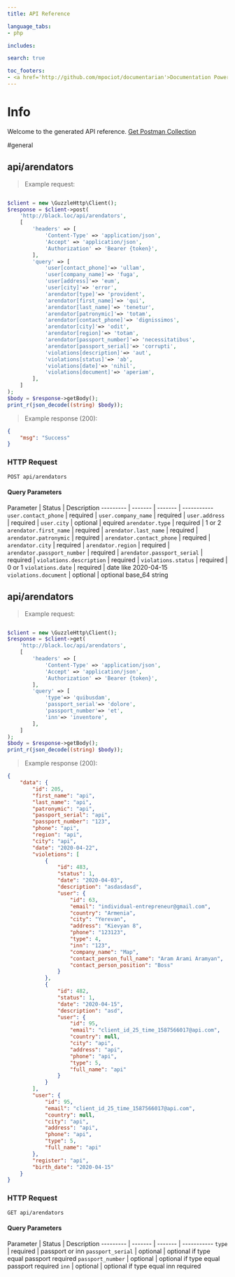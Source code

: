 ```yaml
---
title: API Reference

language_tabs:
- php

includes:

search: true

toc_footers:
- <a href='http://github.com/mpociot/documentarian'>Documentation Powered by Documentarian</a>
---
```

<!-- START_INFO -->
# Info

Welcome to the generated API reference.
[Get Postman Collection](http://black.loc/docs/collection.json)

<!-- END_INFO -->

#general


<!-- START_97706d28f14d0a8cf5c04d5ec5479575 -->
## api/arendators
> Example request:

```php

$client = new \GuzzleHttp\Client();
$response = $client->post(
    'http://black.loc/api/arendators',
    [
        'headers' => [
            'Content-Type' => 'application/json',
            'Accept' => 'application/json',
            'Authorization' => 'Bearer {token}',
        ],
        'query' => [
            'user[contact_phone]'=> 'ullam',
            'user[company_name]'=> 'fuga',
            'user[address]'=> 'eum',
            'user[city]'=> 'error',
            'arendator[type]'=> 'provident',
            'arendator[first_name]'=> 'qui',
            'arendator[last_name]'=> 'tenetur',
            'arendator[patronymic]'=> 'totam',
            'arendator[contact_phone]'=> 'dignissimos',
            'arendator[city]'=> 'odit',
            'arendator[region]'=> 'totam',
            'arendator[passport_number]'=> 'necessitatibus',
            'arendator[passport_serial]'=> 'corrupti',
            'violations[description]'=> 'aut',
            'violations[status]'=> 'ab',
            'violations[date]'=> 'nihil',
            'violations[document]'=> 'aperiam',
        ],
    ]
);
$body = $response->getBody();
print_r(json_decode((string) $body));
```


> Example response (200):

```json
{
    "msg": "Success"
}
```

### HTTP Request
`POST api/arendators`

#### Query Parameters

Parameter | Status | Description
--------- | ------- | ------- | -----------
    `user.contact_phone` |  required  | 
    `user.company_name` |  required  | 
    `user.address` |  required  | 
    `user.city` |  optional  | equired
    `arendator.type` |  required  | 1 or 2
    `arendator.first_name` |  required  | 
    `arendator.last_name` |  required  | 
    `arendator.patronymic` |  required  | 
    `arendator.contact_phone` |  required  | 
    `arendator.city` |  required  | 
    `arendator.region` |  required  | 
    `arendator.passport_number` |  required  | 
    `arendator.passport_serial` |  required  | 
    `violations.description` |  required  | 
    `violations.status` |  required  | 0 or 1
    `violations.date` |  required  | date like 2020-04-15
    `violations.document` |  optional  | optional base_64 string

<!-- END_97706d28f14d0a8cf5c04d5ec5479575 -->

<!-- START_0edbb0df171b5a423ddb7fd4fc5f05be -->
## api/arendators
> Example request:

```php

$client = new \GuzzleHttp\Client();
$response = $client->get(
    'http://black.loc/api/arendators',
    [
        'headers' => [
            'Content-Type' => 'application/json',
            'Accept' => 'application/json',
            'Authorization' => 'Bearer {token}',
        ],
        'query' => [
            'type'=> 'quibusdam',
            'passport_serial'=> 'dolore',
            'passport_number'=> 'et',
            'inn'=> 'inventore',
        ],
    ]
);
$body = $response->getBody();
print_r(json_decode((string) $body));
```


> Example response (200):

```json
{
    "data": {
        "id": 205,
        "first_name": "api",
        "last_name": "api",
        "patronymic": "api",
        "passport_serial": "api",
        "passport_number": "123",
        "phone": "api",
        "region": "api",
        "city": "api",
        "date": "2020-04-22",
        "violetions": [
            {
                "id": 483,
                "status": 1,
                "date": "2020-04-03",
                "description": "asdasdasd",
                "user": {
                    "id": 63,
                    "email": "individual-entrepreneur@gmail.com",
                    "country": "Armenia",
                    "city": "Yerevan",
                    "address": "Kievyan 8",
                    "phone": "123123",
                    "type": 4,
                    "inn": "123",
                    "company_name": "Map",
                    "contact_person_full_name": "Aram Arami Aramyan",
                    "contact_person_position": "Boss"
                }
            },
            {
                "id": 482,
                "status": 1,
                "date": "2020-04-15",
                "description": "asd",
                "user": {
                    "id": 95,
                    "email": "client_id_25_time_1587566017@api.com",
                    "country": null,
                    "city": "api",
                    "address": "api",
                    "phone": "api",
                    "type": 5,
                    "full_name": "api"
                }
            }
        ],
        "user": {
            "id": 95,
            "email": "client_id_25_time_1587566017@api.com",
            "country": null,
            "city": "api",
            "address": "api",
            "phone": "api",
            "type": 5,
            "full_name": "api"
        },
        "register": "api",
        "birth_date": "2020-04-15"
    }
}
```

### HTTP Request
`GET api/arendators`

#### Query Parameters

Parameter | Status | Description
--------- | ------- | ------- | -----------
    `type` |  required  | passport or inn
    `passport_serial` |  optional  | optional  if type equal passport required
    `passport_number` |  optional  | optional  if type equal passport required
    `inn` |  optional  | optional  if type equal inn required

<!-- END_0edbb0df171b5a423ddb7fd4fc5f05be -->


